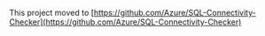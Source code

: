 This project moved to [https://github.com/Azure/SQL-Connectivity-Checker](https://github.com/Azure/SQL-Connectivity-Checker)

